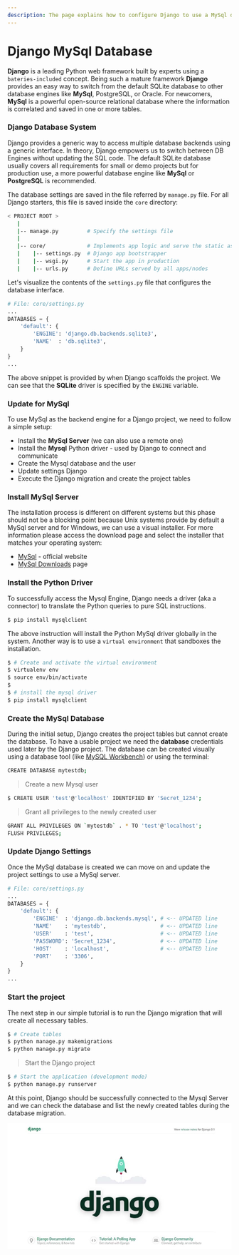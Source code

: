 ```yaml
---
description: The page explains how to configure Django to use a MySql database.
---
```


# Django MySql Database

**Django** is a leading Python web framework built by experts using a `bateries-included` concept. Being such a mature framework **Django** provides an easy way to switch from the default SQLite database to other database engines like **MySql**, PostgreSQL, or Oracle. For newcomers, **MySql** is a powerful open-source relational database where the information is correlated and saved in one or more tables.

### Django Database System

Django provides a generic way to access multiple database backends using a generic interface. In theory, Django empowers us to switch between DB Engines without updating the SQL code. The default SQLite database usually covers all requirements for small or demo projects but for production use, a more powerful database engine like **MySql** or **PostgreSQL** is recommended. 

The database settings are saved in the file referred by `manage.py` file. For all Django starters, this file is saved inside the `core` directory:

```bash
< PROJECT ROOT >
   |
   |-- manage.py         # Specify the settings file 
   | 
   |-- core/             # Implements app logic and serve the static assets
   |    |-- settings.py  # Django app bootstrapper
   |    |-- wsgi.py      # Start the app in production
   |    |-- urls.py      # Define URLs served by all apps/nodes
```

Let's visualize the contents of the `settings.py` file that configures the database interface. 

```python
# File: core/settings.py
...
DATABASES = {
    'default': {
        'ENGINE': 'django.db.backends.sqlite3',
        'NAME'  : 'db.sqlite3',
    }
}
...
```

The above snippet is provided by when Django scaffolds the project. We can see that the **SQLite** driver is specified by the `ENGINE` variable. 

### Update for MySql

To use MySql as the backend engine for a Django project, we need to follow a simple setup:

* Install the **MySql Server** \(we can also use a remote one\)
* Install the **Mysql** Python driver - used by Django to connect and communicate
* Create the Mysql database and the user 
* Update settings Django
* Execute the Django migration and create the project tables



### Install MySql Server

The installation process is different on different systems but this phase should not be a blocking point because Unix systems provide by default a MySql server and for Windows, we can use a visual installer.  For more information please access the download page and select the installer that matches your operating system:

* [MySql](https://www.mysql.com/) - official website
* [MySql Downloads](https://dev.mysql.com/downloads/) page

### 

### Install the Python Driver

To successfully access the Mysql Engine, Django needs a driver \(aka a connector\) to translate the Python queries to pure SQL instructions. 

```bash
$ pip install mysqlclient
```

The above instruction will install the Python MySql driver globally in the system. Another way is to use a `virtual environment` that sandboxes the installation. 

```bash
$ # Create and activate the virtual environment
$ virtualenv env
$ source env/bin/activate
$ 
$ # install the mysql driver
$ pip install mysqlclient
```

### 

### Create the MySql Database

During the initial setup, Django creates the project tables but cannot create the database. To have a usable project we need the **database** credentials used later by the Django project. The database can be created visually using a database tool \(like [MySQL Workbench](https://www.mysql.com/products/workbench/)\) or using the terminal:

```bash
CREATE DATABASE mytestdb;
```

> Create a new Mysql user

```bash
$ CREATE USER 'test'@'localhost' IDENTIFIED BY 'Secret_1234';
```

> Grant all privileges to the newly created user

```bash
GRANT ALL PRIVILEGES ON `mytestdb` . * TO 'test'@'localhost';
FLUSH PRIVILEGES; 
```

### 

### Update Django Settings

Once the MySql database is created we can move on and update the project settings to use a MySql server.

```python
# File: core/settings.py
...
DATABASES = {
    'default': {
        'ENGINE'  : 'django.db.backends.mysql', # <-- UPDATED line 
        'NAME'    : 'mytestdb',                 # <-- UPDATED line 
        'USER'    : 'test',                     # <-- UPDATED line
        'PASSWORD': 'Secret_1234',              # <-- UPDATED line
        'HOST'    : 'localhost',                # <-- UPDATED line
        'PORT'    : '3306',
    }
}
...
```



### Start the project

The next step in our simple tutorial is to run the Django migration that will create all necessary tables. 

```bash
$ # Create tables
$ python manage.py makemigrations
$ python manage.py migrate
```

> Start the Django project

```bash
$ # Start the application (development mode)
$ python manage.py runserver
```

At this point, Django should be successfully connected to the Mysql Server and we can check the database and list the newly created tables during the database migration. 

![Django - The default page](../../.gitbook/assets/django-framework-cover.jpg)

